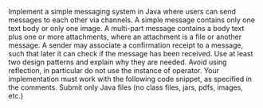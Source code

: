 Implement a simple messaging system in Java where users can send messages to each other via
channels. A simple message contains only one text body or only one image. A multi-part message
contains a body text plus one or more attachments, where an attachment is a file or another
message. A sender may associate a confirmation receipt to a message, such that later it can check
if the message has been received. Use at least two design patterns and explain why they are
needed. Avoid using reflection, in particular do not use the instance of operator. Your
implementation must work with the following code snippet, as specified in the comments. Submit
only Java files (no class files, jars, pdfs, images, etc.)
